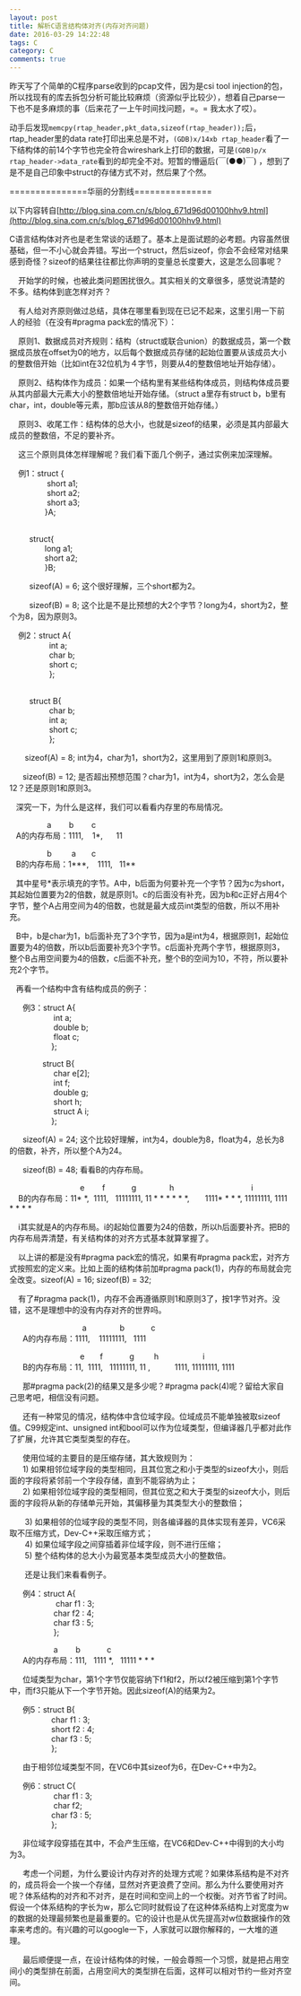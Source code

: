 ```yaml
---
layout: post
title: 解析C语言结构体对齐(内存对齐问题)
date: 2016-03-29 14:22:48
tags: C
category: C
comments: true
---
```



<p>昨天写了个简单的C程序parse收到的pcap文件，因为是csi tool injection的包，所以找现有的库去拆包分析可能比较麻烦（资源似乎比较少），想着自己parse一下也不是多麻烦的事（后来花了一上午时间找问题，=。= 我太水了哎）。</p>
<p>动手后发现<code>memcpy(rtap_header,pkt_data,sizeof(rtap_header));</code>后，rtap_header里的data rate打印出来总是不对，<code>(GDB)x/14xb rtap_header</code>看了一下结构体的前14个字节也完全符合wireshark上打印的数据，可是<code>(GDB)p/x rtap_header->data_rate</code>看到的却完全不对。短暂的懵逼后(￣(●●)￣) ，想到了是不是自己印象中struct的存储方式不对，然后果了个然。</p>
<p>===============华丽的分割线===============</p>

以下内容转自[http://blog.sina.com.cn/s/blog_671d96d00100hhv9.html](http://blog.sina.com.cn/s/blog_671d96d00100hhv9.html)

<p>
C语言结构体对齐也是老生常谈的话题了。基本上是面试题的必考题。内容虽然很基础，但一不小心就会弄错。写出一个struct，然后sizeof，你会不会经常对结果感到奇怪？sizeof的结果往往都比你声明的变量总长度要大，这是怎么回事呢？</P>
<p>
&nbsp;<wbr>&nbsp;<wbr>&nbsp;<wbr>&nbsp;<wbr>开始学的时候，也被此类问题困扰很久。其实相关的文章很多，感觉说清楚的不多。结构体到底怎样对齐？</P>
<p>
&nbsp;<wbr>&nbsp;<wbr>&nbsp;<wbr>&nbsp;<wbr>有人给对齐原则做过总结，具体在哪里看到现在已记不起来，这里引用一下前人的经验（在没有#pragma
pack宏的情况下）：</P>
<p>
&nbsp;<wbr>&nbsp;<wbr>&nbsp;<wbr>&nbsp;<wbr>原则1、数据成员对齐规则：结构（struct或联合union）的数据成员，第一个数据成员放在offset为0的地方，以后每个数据成员存储的起始位置要从该成员大小的整数倍开始（比如int在32位机为４字节，则要从4的整数倍地址开始存储）。</P>
<p>
&nbsp;<wbr>&nbsp;<wbr>&nbsp;<wbr>&nbsp;<wbr>原则2、结构体作为成员：如果一个结构里有某些结构体成员，则结构体成员要从其内部最大元素大小的整数倍地址开始存储。（struct
a里存有struct b，b里有char，int，double等元素，那b应该从8的整数倍开始存储。）</P>
<p>
&nbsp;<wbr>&nbsp;<wbr>&nbsp;<wbr>&nbsp;<wbr>原则3、收尾工作：结构体的总大小，也就是sizeof的结果，必须是其内部最大成员的整数倍，不足的要补齐。</P>
<p>
&nbsp;<wbr>&nbsp;<wbr>&nbsp;<wbr>&nbsp;<wbr>这三个原则具体怎样理解呢？我们看下面几个例子，通过实例来加深理解。</P>
<p>
&nbsp;<wbr>&nbsp;<wbr>&nbsp;<wbr>&nbsp;<wbr>例1：struct
{<br />
&nbsp;<wbr>&nbsp;<wbr>&nbsp;<wbr>&nbsp;<wbr>&nbsp;<wbr>&nbsp;<wbr>&nbsp;<wbr>&nbsp;<wbr>&nbsp;<wbr>&nbsp;<wbr>&nbsp;<wbr>&nbsp;<wbr>&nbsp;<wbr>&nbsp;<wbr>&nbsp;<wbr>&nbsp;<wbr>&nbsp;<wbr>short
a1;<br />
&nbsp;<wbr>&nbsp;<wbr>&nbsp;<wbr>&nbsp;<wbr>&nbsp;<wbr>&nbsp;<wbr>&nbsp;<wbr>&nbsp;<wbr>&nbsp;<wbr>&nbsp;<wbr>&nbsp;<wbr>&nbsp;<wbr>&nbsp;<wbr>&nbsp;<wbr>&nbsp;<wbr>&nbsp;<wbr>&nbsp;<wbr>short
a2;<br />
&nbsp;<wbr>&nbsp;<wbr>&nbsp;<wbr>&nbsp;<wbr>&nbsp;<wbr>&nbsp;<wbr>&nbsp;<wbr>&nbsp;<wbr>&nbsp;<wbr>&nbsp;<wbr>&nbsp;<wbr>&nbsp;<wbr>&nbsp;<wbr>&nbsp;<wbr>&nbsp;<wbr>&nbsp;<wbr>&nbsp;<wbr>short
a3;<br />
&nbsp;<wbr>&nbsp;<wbr>&nbsp;<wbr>&nbsp;<wbr>&nbsp;<wbr>&nbsp;<wbr>&nbsp;<wbr>&nbsp;<wbr>&nbsp;<wbr>&nbsp;<wbr>&nbsp;<wbr>&nbsp;<wbr>&nbsp;<wbr>&nbsp;<wbr>&nbsp;<wbr>&nbsp;<wbr>
}A;</P>
<p><br />
&nbsp;<wbr>&nbsp;<wbr>&nbsp;<wbr>&nbsp;<wbr>&nbsp;<wbr>&nbsp;<wbr>&nbsp;<wbr>&nbsp;<wbr>&nbsp;<wbr>
struct{<br />
&nbsp;<wbr>&nbsp;<wbr>&nbsp;<wbr>&nbsp;<wbr>&nbsp;<wbr>&nbsp;<wbr>&nbsp;<wbr>&nbsp;<wbr>&nbsp;<wbr>&nbsp;<wbr>&nbsp;<wbr>&nbsp;<wbr>&nbsp;<wbr>&nbsp;<wbr>&nbsp;<wbr>
&nbsp;<wbr>long a1;<br />
&nbsp;<wbr>&nbsp;<wbr>&nbsp;<wbr>&nbsp;<wbr>&nbsp;<wbr>&nbsp;<wbr>&nbsp;<wbr>&nbsp;<wbr>&nbsp;<wbr>&nbsp;<wbr>&nbsp;<wbr>&nbsp;<wbr>&nbsp;<wbr>&nbsp;<wbr>&nbsp;<wbr>&nbsp;<wbr>
short a2;<br />
&nbsp;<wbr>&nbsp;<wbr>&nbsp;<wbr>&nbsp;<wbr>&nbsp;<wbr>&nbsp;<wbr>&nbsp;<wbr>&nbsp;<wbr>&nbsp;<wbr>&nbsp;<wbr>&nbsp;<wbr>&nbsp;<wbr>&nbsp;<wbr>&nbsp;<wbr>&nbsp;<wbr>
&nbsp;<wbr>}B;</P>
<p>
&nbsp;<wbr>&nbsp;<wbr>&nbsp;<wbr>&nbsp;<wbr>&nbsp;<wbr>&nbsp;<wbr>&nbsp;<wbr>&nbsp;<wbr>&nbsp;<wbr>
sizeof(A) = 6; 这个很好理解，三个short都为2。</P>
<p>
&nbsp;<wbr>&nbsp;<wbr>&nbsp;<wbr>&nbsp;<wbr>&nbsp;<wbr>&nbsp;<wbr>&nbsp;<wbr>&nbsp;<wbr>&nbsp;<wbr>
sizeof(B) = 8; 这个比是不是比预想的大2个字节？long为4，short为2，整个为8，因为原则3。</P>
<p>
&nbsp;<wbr>&nbsp;<wbr>&nbsp;<wbr>&nbsp;<wbr>例2：struct
A{<br />
&nbsp;<wbr>&nbsp;<wbr>&nbsp;<wbr>&nbsp;<wbr>&nbsp;<wbr>&nbsp;<wbr>&nbsp;<wbr>&nbsp;<wbr>&nbsp;<wbr>&nbsp;<wbr>&nbsp;<wbr>&nbsp;<wbr>&nbsp;<wbr>&nbsp;<wbr>&nbsp;<wbr>&nbsp;<wbr>&nbsp;<wbr>&nbsp;<wbr>int
a;<br />
&nbsp;<wbr>&nbsp;<wbr>&nbsp;<wbr>&nbsp;<wbr>&nbsp;<wbr>&nbsp;<wbr>&nbsp;<wbr>&nbsp;<wbr>&nbsp;<wbr>&nbsp;<wbr>&nbsp;<wbr>&nbsp;<wbr>&nbsp;<wbr>&nbsp;<wbr>&nbsp;<wbr>&nbsp;<wbr>&nbsp;<wbr>&nbsp;<wbr>char
b;<br />
&nbsp;<wbr>&nbsp;<wbr>&nbsp;<wbr>&nbsp;<wbr>&nbsp;<wbr>&nbsp;<wbr>&nbsp;<wbr>&nbsp;<wbr>&nbsp;<wbr>&nbsp;<wbr>&nbsp;<wbr>&nbsp;<wbr>&nbsp;<wbr>&nbsp;<wbr>&nbsp;<wbr>&nbsp;<wbr>&nbsp;<wbr>&nbsp;<wbr>short
c;<br />
&nbsp;<wbr>&nbsp;<wbr>&nbsp;<wbr>&nbsp;<wbr>&nbsp;<wbr>&nbsp;<wbr>&nbsp;<wbr>&nbsp;<wbr>&nbsp;<wbr>&nbsp;<wbr>&nbsp;<wbr>&nbsp;<wbr>&nbsp;<wbr>&nbsp;<wbr>&nbsp;<wbr>&nbsp;<wbr>&nbsp;<wbr>&nbsp;<wbr>};</P>
<p><br />
&nbsp;<wbr>&nbsp;<wbr>&nbsp;<wbr>&nbsp;<wbr>&nbsp;<wbr>&nbsp;<wbr>&nbsp;<wbr>&nbsp;<wbr>&nbsp;<wbr>struct
B{<br />
&nbsp;<wbr>&nbsp;<wbr>&nbsp;<wbr>&nbsp;<wbr>&nbsp;<wbr>&nbsp;<wbr>&nbsp;<wbr>&nbsp;<wbr>&nbsp;<wbr>&nbsp;<wbr>&nbsp;<wbr>&nbsp;<wbr>&nbsp;<wbr>&nbsp;<wbr>&nbsp;<wbr>&nbsp;<wbr>&nbsp;<wbr>&nbsp;<wbr>char
b;<br />
&nbsp;<wbr>&nbsp;<wbr>&nbsp;<wbr>&nbsp;<wbr>&nbsp;<wbr>&nbsp;<wbr>&nbsp;<wbr>&nbsp;<wbr>&nbsp;<wbr>&nbsp;<wbr>&nbsp;<wbr>&nbsp;<wbr>&nbsp;<wbr>&nbsp;<wbr>&nbsp;<wbr>&nbsp;<wbr>&nbsp;<wbr>&nbsp;<wbr>int
a;<br />
&nbsp;<wbr>&nbsp;<wbr>&nbsp;<wbr>&nbsp;<wbr>&nbsp;<wbr>&nbsp;<wbr>&nbsp;<wbr>&nbsp;<wbr>&nbsp;<wbr>&nbsp;<wbr>&nbsp;<wbr>&nbsp;<wbr>&nbsp;<wbr>&nbsp;<wbr>&nbsp;<wbr>&nbsp;<wbr>&nbsp;<wbr>&nbsp;<wbr>short
c;<br />
&nbsp;<wbr>&nbsp;<wbr>&nbsp;<wbr>&nbsp;<wbr>&nbsp;<wbr>&nbsp;<wbr>&nbsp;<wbr>&nbsp;<wbr>&nbsp;<wbr>&nbsp;<wbr>&nbsp;<wbr>&nbsp;<wbr>&nbsp;<wbr>&nbsp;<wbr>&nbsp;<wbr>&nbsp;<wbr>&nbsp;<wbr>&nbsp;<wbr>};</P>
<p>
&nbsp;<wbr>&nbsp;<wbr>&nbsp;<wbr>&nbsp;<wbr>&nbsp;<wbr>&nbsp;<wbr>&nbsp;<wbr>sizeof(A)
= 8; int为4，char为1，short为2，这里用到了原则1和原则3。</P>
<p>
&nbsp;<wbr>&nbsp;<wbr>&nbsp;<wbr>&nbsp;<wbr>&nbsp;<wbr>&nbsp;<wbr>
sizeof(B) = 12; 是否超出预想范围？char为1，int为4，short为2，怎么会是12？还是原则1和原则3。</P>
<p>
&nbsp;<wbr>&nbsp;<wbr>&nbsp;<wbr>深究一下，为什么是这样，我们可以看看内存里的布局情况。</P>
<p>
&nbsp;<wbr>&nbsp;<wbr>&nbsp;<wbr>&nbsp;<wbr>&nbsp;<wbr>&nbsp;<wbr>&nbsp;<wbr>&nbsp;<wbr>&nbsp;<wbr>&nbsp;<wbr>&nbsp;<wbr>&nbsp;<wbr>&nbsp;<wbr>&nbsp;<wbr>&nbsp;<wbr>&nbsp;<wbr>&nbsp;<wbr>a&nbsp;<wbr>&nbsp;<wbr>&nbsp;<wbr>&nbsp;<wbr>&nbsp;<wbr>&nbsp;<wbr>&nbsp;<wbr>&nbsp;<wbr>
b&nbsp;<wbr>&nbsp;<wbr>&nbsp;<wbr>&nbsp;<wbr>&nbsp;<wbr>&nbsp;<wbr>&nbsp;<wbr>&nbsp;<wbr>
c<br />
&nbsp;<wbr>&nbsp;<wbr>&nbsp;<wbr>A的内存布局：1111,&nbsp;<wbr>&nbsp;<wbr>&nbsp;<wbr>&nbsp;<wbr>
1*,&nbsp;<wbr>&nbsp;<wbr>&nbsp;<wbr>&nbsp;<wbr>&nbsp;<wbr>&nbsp;<wbr>
11</P>
<p>
&nbsp;<wbr>&nbsp;<wbr>&nbsp;<wbr>&nbsp;<wbr>&nbsp;<wbr>&nbsp;<wbr>&nbsp;<wbr>&nbsp;<wbr>&nbsp;<wbr>&nbsp;<wbr>&nbsp;<wbr>&nbsp;<wbr>&nbsp;<wbr>&nbsp;<wbr>&nbsp;<wbr>&nbsp;<wbr>&nbsp;<wbr>b&nbsp;<wbr>&nbsp;<wbr>&nbsp;<wbr>&nbsp;<wbr>&nbsp;<wbr>&nbsp;<wbr>&nbsp;<wbr>&nbsp;<wbr>&nbsp;<wbr>
a&nbsp;<wbr>&nbsp;<wbr>&nbsp;<wbr>&nbsp;<wbr>&nbsp;<wbr>&nbsp;<wbr>&nbsp;<wbr>
c<br />
&nbsp;<wbr>&nbsp;<wbr>&nbsp;<wbr>B的内存布局：1***,&nbsp;<wbr>&nbsp;<wbr>&nbsp;<wbr>&nbsp;<wbr>
1111,&nbsp;<wbr>&nbsp;<wbr> 11**</P>
<p>
&nbsp;<wbr>&nbsp;<wbr>&nbsp;<wbr>其中星号*表示填充的字节。A中，b后面为何要补充一个字节？因为c为short，其起始位置要为2的倍数，就是原则1。c的后面没有补充，因为b和c正好占用4个字节，整个A占用空间为4的倍数，也就是最大成员int类型的倍数，所以不用补充。</P>
<p>
&nbsp;<wbr>&nbsp;<wbr>&nbsp;<wbr>B中，b是char为1，b后面补充了3个字节，因为a是int为4，根据原则1，起始位置要为4的倍数，所以b后面要补充3个字节。c后面补充两个字节，根据原则3，整个B占用空间要为4的倍数，c后面不补充，整个B的空间为10，不符，所以要补充2个字节。</P>
<p>
&nbsp;<wbr>&nbsp;<wbr>&nbsp;<wbr>再看一个结构中含有结构成员的例子：</P>
<p>
&nbsp;<wbr>&nbsp;<wbr>&nbsp;<wbr>&nbsp;<wbr>&nbsp;<wbr>&nbsp;<wbr>
例3：struct A{<br />
&nbsp;<wbr>&nbsp;<wbr>&nbsp;<wbr>&nbsp;<wbr>&nbsp;<wbr>&nbsp;<wbr>&nbsp;<wbr>&nbsp;<wbr>&nbsp;<wbr>&nbsp;<wbr>&nbsp;<wbr>&nbsp;<wbr>&nbsp;<wbr>&nbsp;<wbr>&nbsp;<wbr>&nbsp;<wbr>&nbsp;<wbr>&nbsp;<wbr>&nbsp;<wbr>&nbsp;<wbr>
int a;<br />
&nbsp;<wbr>&nbsp;<wbr>&nbsp;<wbr>&nbsp;<wbr>&nbsp;<wbr>&nbsp;<wbr>&nbsp;<wbr>&nbsp;<wbr>&nbsp;<wbr>&nbsp;<wbr>&nbsp;<wbr>&nbsp;<wbr>&nbsp;<wbr>&nbsp;<wbr>&nbsp;<wbr>&nbsp;<wbr>&nbsp;<wbr>&nbsp;<wbr>&nbsp;<wbr>&nbsp;<wbr>
double b;<br />
&nbsp;<wbr>&nbsp;<wbr>&nbsp;<wbr>&nbsp;<wbr>&nbsp;<wbr>&nbsp;<wbr>&nbsp;<wbr>&nbsp;<wbr>&nbsp;<wbr>&nbsp;<wbr>&nbsp;<wbr>&nbsp;<wbr>&nbsp;<wbr>&nbsp;<wbr>&nbsp;<wbr>&nbsp;<wbr>&nbsp;<wbr>&nbsp;<wbr>&nbsp;<wbr>&nbsp;<wbr>
float c;<br />
&nbsp;<wbr>&nbsp;<wbr>&nbsp;<wbr>&nbsp;<wbr>&nbsp;<wbr>&nbsp;<wbr>&nbsp;<wbr>&nbsp;<wbr>&nbsp;<wbr>&nbsp;<wbr>&nbsp;<wbr>&nbsp;<wbr>&nbsp;<wbr>&nbsp;<wbr>&nbsp;<wbr>&nbsp;<wbr>&nbsp;<wbr>&nbsp;<wbr>&nbsp;<wbr>
};</P>
<p>
&nbsp;<wbr>&nbsp;<wbr>&nbsp;<wbr>&nbsp;<wbr>&nbsp;<wbr>&nbsp;<wbr>&nbsp;<wbr>&nbsp;<wbr>&nbsp;<wbr>&nbsp;<wbr>&nbsp;<wbr>&nbsp;<wbr>&nbsp;<wbr>&nbsp;<wbr>&nbsp;<wbr>
struct B{<br />
&nbsp;<wbr>&nbsp;<wbr>&nbsp;<wbr>&nbsp;<wbr>&nbsp;<wbr>&nbsp;<wbr>&nbsp;<wbr>&nbsp;<wbr>&nbsp;<wbr>&nbsp;<wbr>&nbsp;<wbr>&nbsp;<wbr>&nbsp;<wbr>&nbsp;<wbr>&nbsp;<wbr>&nbsp;<wbr>&nbsp;<wbr>&nbsp;<wbr>&nbsp;<wbr>&nbsp;<wbr>
char e[2];<br />
&nbsp;<wbr>&nbsp;<wbr>&nbsp;<wbr>&nbsp;<wbr>&nbsp;<wbr>&nbsp;<wbr>&nbsp;<wbr>&nbsp;<wbr>&nbsp;<wbr>&nbsp;<wbr>&nbsp;<wbr>&nbsp;<wbr>&nbsp;<wbr>&nbsp;<wbr>&nbsp;<wbr>&nbsp;<wbr>&nbsp;<wbr>&nbsp;<wbr>&nbsp;<wbr>&nbsp;<wbr>
int f;<br />
&nbsp;<wbr>&nbsp;<wbr>&nbsp;<wbr>&nbsp;<wbr>&nbsp;<wbr>&nbsp;<wbr>&nbsp;<wbr>&nbsp;<wbr>&nbsp;<wbr>&nbsp;<wbr>&nbsp;<wbr>&nbsp;<wbr>&nbsp;<wbr>&nbsp;<wbr>&nbsp;<wbr>&nbsp;<wbr>&nbsp;<wbr>&nbsp;<wbr>&nbsp;<wbr>&nbsp;<wbr>
double g;<br />
&nbsp;<wbr>&nbsp;<wbr>&nbsp;<wbr>&nbsp;<wbr>&nbsp;<wbr>&nbsp;<wbr>&nbsp;<wbr>&nbsp;<wbr>&nbsp;<wbr>&nbsp;<wbr>&nbsp;<wbr>&nbsp;<wbr>&nbsp;<wbr>&nbsp;<wbr>&nbsp;<wbr>&nbsp;<wbr>&nbsp;<wbr>&nbsp;<wbr>&nbsp;<wbr>&nbsp;<wbr>
short h;<br />
&nbsp;<wbr>&nbsp;<wbr>&nbsp;<wbr>&nbsp;<wbr>&nbsp;<wbr>&nbsp;<wbr>&nbsp;<wbr>&nbsp;<wbr>&nbsp;<wbr>&nbsp;<wbr>&nbsp;<wbr>&nbsp;<wbr>&nbsp;<wbr>&nbsp;<wbr>&nbsp;<wbr>&nbsp;<wbr>&nbsp;<wbr>&nbsp;<wbr>&nbsp;<wbr>&nbsp;<wbr>
struct A i;<br />
&nbsp;<wbr>&nbsp;<wbr>&nbsp;<wbr>&nbsp;<wbr>&nbsp;<wbr>&nbsp;<wbr>&nbsp;<wbr>&nbsp;<wbr>&nbsp;<wbr>&nbsp;<wbr>&nbsp;<wbr>&nbsp;<wbr>&nbsp;<wbr>&nbsp;<wbr>&nbsp;<wbr>&nbsp;<wbr>&nbsp;<wbr>&nbsp;<wbr>&nbsp;<wbr>
};</P>
<p>
&nbsp;<wbr>&nbsp;<wbr>&nbsp;<wbr>&nbsp;<wbr>&nbsp;<wbr>&nbsp;<wbr>
sizeof(A) = 24;
这个比较好理解，int为4，double为8，float为4，总长为8的倍数，补齐，所以整个A为24。</P>
<p>
&nbsp;<wbr>&nbsp;<wbr>&nbsp;<wbr>&nbsp;<wbr>&nbsp;<wbr>&nbsp;<wbr>
sizeof(B) = 48; 看看B的内存布局。</P>
<p>
&nbsp;<wbr>&nbsp;<wbr>&nbsp;<wbr>&nbsp;<wbr>&nbsp;<wbr>&nbsp;<wbr>&nbsp;<wbr>&nbsp;<wbr>&nbsp;<wbr>&nbsp;<wbr>&nbsp;<wbr>&nbsp;<wbr>&nbsp;<wbr>&nbsp;<wbr>&nbsp;<wbr>&nbsp;<wbr>&nbsp;<wbr>&nbsp;<wbr>&nbsp;<wbr>&nbsp;<wbr>&nbsp;<wbr>&nbsp;<wbr>&nbsp;<wbr>&nbsp;<wbr>&nbsp;<wbr>&nbsp;<wbr>&nbsp;<wbr>&nbsp;<wbr>&nbsp;<wbr>&nbsp;<wbr>&nbsp;<wbr>&nbsp;<wbr>
e&nbsp;<wbr>&nbsp;<wbr>&nbsp;<wbr>&nbsp;<wbr>&nbsp;<wbr>&nbsp;<wbr>&nbsp;<wbr>&nbsp;<wbr>
f&nbsp;<wbr>&nbsp;<wbr>&nbsp;<wbr>&nbsp;<wbr>&nbsp;<wbr>&nbsp;<wbr>&nbsp;<wbr>&nbsp;<wbr>&nbsp;<wbr>&nbsp;<wbr>&nbsp;<wbr>&nbsp;<wbr>
g&nbsp;<wbr>&nbsp;<wbr>&nbsp;<wbr>&nbsp;<wbr>&nbsp;<wbr>&nbsp;<wbr>&nbsp;<wbr>&nbsp;<wbr>&nbsp;<wbr>&nbsp;<wbr>&nbsp;<wbr>&nbsp;<wbr>&nbsp;<wbr>&nbsp;<wbr>&nbsp;<wbr>
h&nbsp;<wbr>&nbsp;<wbr>&nbsp;<wbr>&nbsp;<wbr>&nbsp;<wbr>&nbsp;<wbr>&nbsp;<wbr>&nbsp;<wbr>&nbsp;<wbr>&nbsp;<wbr>&nbsp;<wbr>&nbsp;<wbr>&nbsp;<wbr>&nbsp;<wbr>&nbsp;<wbr>&nbsp;<wbr>&nbsp;<wbr>&nbsp;<wbr>&nbsp;<wbr>&nbsp;<wbr>&nbsp;<wbr>&nbsp;<wbr>&nbsp;<wbr>&nbsp;<wbr>&nbsp;<wbr>&nbsp;<wbr>&nbsp;<wbr>&nbsp;<wbr>&nbsp;<wbr>&nbsp;<wbr>&nbsp;<wbr>&nbsp;<wbr>&nbsp;<wbr>&nbsp;<wbr>&nbsp;<wbr>
i&nbsp;<wbr><br />
&nbsp;<wbr>&nbsp;<wbr>&nbsp;<wbr>&nbsp;<wbr>B的内存布局：11*
*,&nbsp;<wbr>&nbsp;<wbr>
1111,&nbsp;<wbr>&nbsp;<wbr> 11111111, 11 * * * * *
*,&nbsp;<wbr>&nbsp;<wbr>&nbsp;<wbr>&nbsp;<wbr>&nbsp;<wbr>&nbsp;<wbr>&nbsp;<wbr>
1111* * * *, 11111111, 1111 * * * *</P>
<p>
&nbsp;<wbr>&nbsp;<wbr>&nbsp;<wbr>&nbsp;<wbr>i其实就是A的内存布局。i的起始位置要为24的倍数，所以h后面要补齐。把B的内存布局弄清楚，有关结构体的对齐方式基本就算掌握了。</P>
<p>
&nbsp;<wbr>&nbsp;<wbr>&nbsp;<wbr>&nbsp;<wbr>以上讲的都是没有#pragma
pack宏的情况，如果有#pragma pack宏，对齐方式按照宏的定义来。比如上面的结构体前加#pragma
pack(1)，内存的布局就会完全改变。sizeof(A) = 16; sizeof(B) = 32;</P>
<p>
&nbsp;<wbr>&nbsp;<wbr>&nbsp;<wbr>&nbsp;<wbr>有了#pragma
pack(1)，内存不会再遵循原则1和原则3了，按1字节对齐。没错，这不是理想中的没有内存对齐的世界吗。</P>
<p>
&nbsp;<wbr>&nbsp;<wbr>&nbsp;<wbr>&nbsp;<wbr>&nbsp;<wbr>&nbsp;<wbr>&nbsp;<wbr>&nbsp;<wbr>&nbsp;<wbr>&nbsp;<wbr>&nbsp;<wbr>&nbsp;<wbr>&nbsp;<wbr>&nbsp;<wbr>&nbsp;<wbr>&nbsp;<wbr>&nbsp;<wbr>&nbsp;<wbr>&nbsp;<wbr>&nbsp;<wbr>&nbsp;<wbr>&nbsp;<wbr>&nbsp;<wbr>&nbsp;<wbr>&nbsp;<wbr>&nbsp;<wbr>&nbsp;<wbr>&nbsp;<wbr>&nbsp;<wbr>&nbsp;<wbr>&nbsp;<wbr>&nbsp;<wbr>&nbsp;<wbr>
a&nbsp;<wbr>&nbsp;<wbr>&nbsp;<wbr>&nbsp;<wbr>&nbsp;<wbr>&nbsp;<wbr>&nbsp;<wbr>&nbsp;<wbr>&nbsp;<wbr>&nbsp;<wbr>&nbsp;<wbr>&nbsp;<wbr>&nbsp;<wbr>&nbsp;<wbr>&nbsp;<wbr>
b&nbsp;<wbr>&nbsp;<wbr>&nbsp;<wbr>&nbsp;<wbr>&nbsp;<wbr>&nbsp;<wbr>&nbsp;<wbr>&nbsp;<wbr>&nbsp;<wbr>&nbsp;<wbr>&nbsp;<wbr>&nbsp;<wbr>
c<br />
&nbsp;<wbr>&nbsp;<wbr>&nbsp;<wbr>&nbsp;<wbr>&nbsp;<wbr>&nbsp;<wbr>
A的内存布局：1111,&nbsp;<wbr>&nbsp;<wbr>&nbsp;<wbr>&nbsp;<wbr>
11111111,&nbsp;<wbr>&nbsp;<wbr> 1111</P>
<p>
&nbsp;<wbr>&nbsp;<wbr>&nbsp;<wbr>&nbsp;<wbr>&nbsp;<wbr>&nbsp;<wbr>&nbsp;<wbr>&nbsp;<wbr>&nbsp;<wbr>&nbsp;<wbr>&nbsp;<wbr>&nbsp;<wbr>&nbsp;<wbr>&nbsp;<wbr>&nbsp;<wbr>&nbsp;<wbr>&nbsp;<wbr>&nbsp;<wbr>&nbsp;<wbr>&nbsp;<wbr>&nbsp;<wbr>&nbsp;<wbr>&nbsp;<wbr>&nbsp;<wbr>&nbsp;<wbr>&nbsp;<wbr>&nbsp;<wbr>&nbsp;<wbr>&nbsp;<wbr>&nbsp;<wbr>&nbsp;<wbr>&nbsp;<wbr>
e&nbsp;<wbr>&nbsp;<wbr>&nbsp;<wbr>&nbsp;<wbr>&nbsp;<wbr>&nbsp;<wbr>&nbsp;<wbr>
f&nbsp;<wbr>&nbsp;<wbr>&nbsp;<wbr>&nbsp;<wbr>&nbsp;<wbr>&nbsp;<wbr>&nbsp;<wbr>&nbsp;<wbr>&nbsp;<wbr>&nbsp;<wbr>&nbsp;<wbr>&nbsp;<wbr>
g&nbsp;<wbr>&nbsp;<wbr>&nbsp;<wbr>&nbsp;<wbr>&nbsp;<wbr>&nbsp;<wbr>&nbsp;<wbr>&nbsp;<wbr>&nbsp;<wbr>
h&nbsp;<wbr>&nbsp;<wbr>&nbsp;<wbr>&nbsp;<wbr>&nbsp;<wbr>&nbsp;<wbr>&nbsp;<wbr>&nbsp;<wbr>&nbsp;<wbr>&nbsp;<wbr>&nbsp;<wbr>&nbsp;<wbr>&nbsp;<wbr>&nbsp;<wbr>&nbsp;<wbr>&nbsp;<wbr>&nbsp;<wbr>&nbsp;<wbr>&nbsp;<wbr>&nbsp;<wbr>
i<br />
&nbsp;<wbr>&nbsp;<wbr>&nbsp;<wbr>&nbsp;<wbr>&nbsp;<wbr>&nbsp;<wbr>
B的内存布局：11,&nbsp;<wbr>&nbsp;<wbr>
1111,&nbsp;<wbr>&nbsp;<wbr> 11111111, 11
,&nbsp;<wbr>&nbsp;<wbr>&nbsp;<wbr>&nbsp;<wbr>&nbsp;<wbr>&nbsp;<wbr>&nbsp;<wbr>&nbsp;<wbr>&nbsp;<wbr>&nbsp;<wbr>&nbsp;<wbr>
1111, 11111111, 1111</P>
<p>
&nbsp;<wbr>&nbsp;<wbr>&nbsp;<wbr>&nbsp;<wbr>&nbsp;<wbr>&nbsp;<wbr>
那#pragma pack(2)的结果又是多少呢？#pragma pack(4)呢？留给大家自己思考吧，相信没有问题。</P>
<p>
&nbsp;<wbr>&nbsp;<wbr>&nbsp;<wbr>&nbsp;<wbr>&nbsp;<wbr>&nbsp;<wbr>
还有一种常见的情况，结构体中含位域字段。位域成员不能单独被取sizeof值。C99规定int、unsigned
int和bool可以作为位域类型，但编译器几乎都对此作了扩展，允许其它类型类型的存在。</P>
<p>
&nbsp;<wbr>&nbsp;<wbr>&nbsp;<wbr>&nbsp;<wbr>&nbsp;<wbr>&nbsp;<wbr>
使用位域的主要目的是压缩存储，其大致规则为：<br />
&nbsp;<wbr>&nbsp;<wbr>&nbsp;<wbr>&nbsp;<wbr>&nbsp;<wbr>&nbsp;<wbr>
1)
如果相邻位域字段的类型相同，且其位宽之和小于类型的sizeof大小，则后面的字段将紧邻前一个字段存储，直到不能容纳为止；<br />
&nbsp;<wbr>&nbsp;<wbr>&nbsp;<wbr>&nbsp;<wbr>&nbsp;<wbr>&nbsp;<wbr>
2)
如果相邻位域字段的类型相同，但其位宽之和大于类型的sizeof大小，则后面的字段将从新的存储单元开始，其偏移量为其类型大小的整数倍；<br />

&nbsp;<wbr>&nbsp;<wbr>&nbsp;<wbr>&nbsp;<wbr>&nbsp;<wbr>&nbsp;<wbr>
3) 如果相邻的位域字段的类型不同，则各编译器的具体实现有差异，VC6采取不压缩方式，Dev-C++采取压缩方式；<br />
&nbsp;<wbr>&nbsp;<wbr>&nbsp;<wbr>&nbsp;<wbr>&nbsp;<wbr>&nbsp;<wbr>
4) 如果位域字段之间穿插着非位域字段，则不进行压缩；<br />
&nbsp;<wbr>&nbsp;<wbr>&nbsp;<wbr>&nbsp;<wbr>&nbsp;<wbr>&nbsp;<wbr>
5) 整个结构体的总大小为最宽基本类型成员大小的整数倍。</P>
<p>
&nbsp;<wbr>&nbsp;<wbr>&nbsp;<wbr>&nbsp;<wbr>&nbsp;<wbr>&nbsp;<wbr>&nbsp;<wbr>
还是让我们来看看例子。</P>
<p>
&nbsp;<wbr>&nbsp;<wbr>&nbsp;<wbr>&nbsp;<wbr>&nbsp;<wbr>&nbsp;<wbr>
例4：struct A{<br />
&nbsp;<wbr>&nbsp;<wbr>&nbsp;<wbr>&nbsp;<wbr>&nbsp;<wbr>&nbsp;<wbr>&nbsp;<wbr>&nbsp;<wbr>&nbsp;<wbr>&nbsp;<wbr>&nbsp;<wbr>&nbsp;<wbr>&nbsp;<wbr>&nbsp;<wbr>&nbsp;<wbr>&nbsp;<wbr>&nbsp;<wbr>&nbsp;<wbr>&nbsp;<wbr>&nbsp;<wbr>&nbsp;<wbr>
char f1 : 3;<br />
&nbsp;<wbr>&nbsp;<wbr>&nbsp;<wbr>&nbsp;<wbr>&nbsp;<wbr>&nbsp;<wbr>&nbsp;<wbr>&nbsp;<wbr>&nbsp;<wbr>&nbsp;<wbr>&nbsp;<wbr>&nbsp;<wbr>&nbsp;<wbr>&nbsp;<wbr>&nbsp;<wbr>&nbsp;<wbr>&nbsp;<wbr>&nbsp;<wbr>&nbsp;<wbr>&nbsp;<wbr>
char f2 : 4;<br />
&nbsp;<wbr>&nbsp;<wbr>&nbsp;<wbr>&nbsp;<wbr>&nbsp;<wbr>&nbsp;<wbr>&nbsp;<wbr>&nbsp;<wbr>&nbsp;<wbr>&nbsp;<wbr>&nbsp;<wbr>&nbsp;<wbr>&nbsp;<wbr>&nbsp;<wbr>&nbsp;<wbr>&nbsp;<wbr>&nbsp;<wbr>&nbsp;<wbr>&nbsp;<wbr>&nbsp;<wbr>
char f3 : 5;<br />
&nbsp;<wbr>&nbsp;<wbr>&nbsp;<wbr>&nbsp;<wbr>&nbsp;<wbr>&nbsp;<wbr>&nbsp;<wbr>&nbsp;<wbr>&nbsp;<wbr>&nbsp;<wbr>&nbsp;<wbr>&nbsp;<wbr>&nbsp;<wbr>&nbsp;<wbr>&nbsp;<wbr>&nbsp;<wbr>&nbsp;<wbr>&nbsp;<wbr>&nbsp;<wbr>&nbsp;<wbr>
};</P>
<p>
&nbsp;<wbr>&nbsp;<wbr>&nbsp;<wbr>&nbsp;<wbr>&nbsp;<wbr>&nbsp;<wbr>&nbsp;<wbr>&nbsp;<wbr>&nbsp;<wbr>&nbsp;<wbr>&nbsp;<wbr>&nbsp;<wbr>&nbsp;<wbr>&nbsp;<wbr>&nbsp;<wbr>&nbsp;<wbr>&nbsp;<wbr>&nbsp;<wbr>&nbsp;<wbr>&nbsp;<wbr>
a&nbsp;<wbr>&nbsp;<wbr>&nbsp;<wbr>&nbsp;<wbr>&nbsp;<wbr>&nbsp;<wbr>&nbsp;<wbr>&nbsp;<wbr>b&nbsp;<wbr>&nbsp;<wbr>&nbsp;<wbr>&nbsp;<wbr>&nbsp;<wbr>&nbsp;<wbr>&nbsp;<wbr>&nbsp;<wbr>&nbsp;<wbr>&nbsp;<wbr>&nbsp;<wbr>&nbsp;<wbr>
c<br />
&nbsp;<wbr>&nbsp;<wbr>&nbsp;<wbr>&nbsp;<wbr>&nbsp;<wbr>&nbsp;<wbr>
A的内存布局：111,&nbsp;<wbr>&nbsp;<wbr>&nbsp;<wbr>
1111 *,&nbsp;<wbr>&nbsp;<wbr> 11111 * * *</P>
<p>
&nbsp;<wbr>&nbsp;<wbr>&nbsp;<wbr>&nbsp;<wbr>&nbsp;<wbr>&nbsp;<wbr>
位域类型为char，第1个字节仅能容纳下f1和f2，所以f2被压缩到第1个字节中，而f3只能从下一个字节开始。因此sizeof(A)的结果为2。</P>
<p>
&nbsp;<wbr>&nbsp;<wbr>&nbsp;<wbr>&nbsp;<wbr>&nbsp;<wbr>&nbsp;<wbr>
例5：struct B{<br />
&nbsp;<wbr>&nbsp;<wbr>&nbsp;<wbr>&nbsp;<wbr>&nbsp;<wbr>&nbsp;<wbr>&nbsp;<wbr>&nbsp;<wbr>&nbsp;<wbr>&nbsp;<wbr>&nbsp;<wbr>&nbsp;<wbr>&nbsp;<wbr>&nbsp;<wbr>&nbsp;<wbr>&nbsp;<wbr>&nbsp;<wbr>&nbsp;<wbr>&nbsp;<wbr>
char f1 : 3;<br />
&nbsp;<wbr>&nbsp;<wbr>&nbsp;<wbr>&nbsp;<wbr>&nbsp;<wbr>&nbsp;<wbr>&nbsp;<wbr>&nbsp;<wbr>&nbsp;<wbr>&nbsp;<wbr>&nbsp;<wbr>&nbsp;<wbr>&nbsp;<wbr>&nbsp;<wbr>&nbsp;<wbr>&nbsp;<wbr>&nbsp;<wbr>&nbsp;<wbr>&nbsp;<wbr>
short f2 : 4;<br />
&nbsp;<wbr>&nbsp;<wbr>&nbsp;<wbr>&nbsp;<wbr>&nbsp;<wbr>&nbsp;<wbr>&nbsp;<wbr>&nbsp;<wbr>&nbsp;<wbr>&nbsp;<wbr>&nbsp;<wbr>&nbsp;<wbr>&nbsp;<wbr>&nbsp;<wbr>&nbsp;<wbr>&nbsp;<wbr>&nbsp;<wbr>&nbsp;<wbr>&nbsp;<wbr>
char f3 : 5;<br />
&nbsp;<wbr>&nbsp;<wbr>&nbsp;<wbr>&nbsp;<wbr>&nbsp;<wbr>&nbsp;<wbr>&nbsp;<wbr>&nbsp;<wbr>&nbsp;<wbr>&nbsp;<wbr>&nbsp;<wbr>&nbsp;<wbr>&nbsp;<wbr>&nbsp;<wbr>&nbsp;<wbr>&nbsp;<wbr>&nbsp;<wbr>&nbsp;<wbr>&nbsp;<wbr>
};</P>
<p>
&nbsp;<wbr>&nbsp;<wbr>&nbsp;<wbr>&nbsp;<wbr>&nbsp;<wbr>&nbsp;<wbr>
由于相邻位域类型不同，在VC6中其sizeof为6，在Dev-C++中为2。</P>
<p>
&nbsp;<wbr>&nbsp;<wbr>&nbsp;<wbr>&nbsp;<wbr>&nbsp;<wbr>&nbsp;<wbr>
例6：struct C{<br />
&nbsp;<wbr>&nbsp;<wbr>&nbsp;<wbr>&nbsp;<wbr>&nbsp;<wbr>&nbsp;<wbr>&nbsp;<wbr>&nbsp;<wbr>&nbsp;<wbr>&nbsp;<wbr>&nbsp;<wbr>&nbsp;<wbr>&nbsp;<wbr>&nbsp;<wbr>&nbsp;<wbr>&nbsp;<wbr>&nbsp;<wbr>&nbsp;<wbr>&nbsp;<wbr>&nbsp;<wbr>
char f1 : 3;<br />
&nbsp;<wbr>&nbsp;<wbr>&nbsp;<wbr>&nbsp;<wbr>&nbsp;<wbr>&nbsp;<wbr>&nbsp;<wbr>&nbsp;<wbr>&nbsp;<wbr>&nbsp;<wbr>&nbsp;<wbr>&nbsp;<wbr>&nbsp;<wbr>&nbsp;<wbr>&nbsp;<wbr>&nbsp;<wbr>&nbsp;<wbr>&nbsp;<wbr>&nbsp;<wbr>&nbsp;<wbr>
char f2;<br />
&nbsp;<wbr>&nbsp;<wbr>&nbsp;<wbr>&nbsp;<wbr>&nbsp;<wbr>&nbsp;<wbr>&nbsp;<wbr>&nbsp;<wbr>&nbsp;<wbr>&nbsp;<wbr>&nbsp;<wbr>&nbsp;<wbr>&nbsp;<wbr>&nbsp;<wbr>&nbsp;<wbr>&nbsp;<wbr>&nbsp;<wbr>&nbsp;<wbr>&nbsp;<wbr>
char f3 : 5;<br />
&nbsp;<wbr>&nbsp;<wbr>&nbsp;<wbr>&nbsp;<wbr>&nbsp;<wbr>&nbsp;<wbr>&nbsp;<wbr>&nbsp;<wbr>&nbsp;<wbr>&nbsp;<wbr>&nbsp;<wbr>&nbsp;<wbr>&nbsp;<wbr>&nbsp;<wbr>&nbsp;<wbr>&nbsp;<wbr>&nbsp;<wbr>&nbsp;<wbr>&nbsp;<wbr>
};</P>
<p>
&nbsp;<wbr>&nbsp;<wbr>&nbsp;<wbr>&nbsp;<wbr>&nbsp;<wbr>&nbsp;<wbr>
非位域字段穿插在其中，不会产生压缩，在VC6和Dev-C++中得到的大小均为3。</P>
<p>
&nbsp;<wbr>&nbsp;<wbr>&nbsp;<wbr>&nbsp;<wbr>&nbsp;<wbr>&nbsp;<wbr>
考虑一个问题，为什么要设计内存对齐的处理方式呢？如果体系结构是不对齐的，成员将会一个挨一个存储，显然对齐更浪费了空间。那么为什么要使用对齐呢？体系结构的对齐和不对齐，是在时间和空间上的一个权衡。对齐节省了时间。假设一个体系结构的字长为w，那么它同时就假设了在这种体系结构上对宽度为w的数据的处理最频繁也是最重要的。它的设计也是从优先提高对w位数据操作的效率来考虑的。有兴趣的可以google一下，人家就可以跟你解释的，一大堆的道理。</P>
<p>
&nbsp;<wbr>&nbsp;<wbr>&nbsp;<wbr>&nbsp;<wbr>&nbsp;<wbr>&nbsp;<wbr>
最后顺便提一点，在设计结构体的时候，一般会尊照一个习惯，就是把占用空间小的类型排在前面，占用空间大的类型排在后面，这样可以相对节约一些对齐空间。</P>
